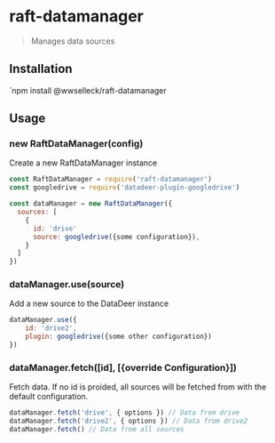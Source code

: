 # raft-datamanager

> Manages data sources

## Installation
`npm install @wwselleck/raft-datamanager

## Usage

### new RaftDataManager(config)
Create a new RaftDataManager instance
```javascript
const RaftDataManager = require('raft-datamanager')
const googledrive = require('datadeer-plugin-googledrive')

const dataManager = new RaftDataManager({
  sources: [
    {
      id: 'drive'
      source: googledrive({some configuration}),
    }
  ]
})
```

### dataManager.use(source)
Add a new source to the DataDeer instance
```javascript
dataManager.use({
    id: 'drive2',
    plugin: googledrive({some other configuration})
})
```

### dataManager.fetch([id], [{override Configuration}])
Fetch data. If no id is proided, all sources will be fetched from with the default configuration.
```javascript
dataManager.fetch('drive', { options }) // Data from drive
dataManager.fetch('drive2', { options }) // Data from drive2
dataManager.fetch() // Data from all sources
```
